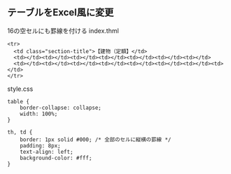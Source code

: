 ## テーブルをExcel風に変更

16の空セルにも罫線を付ける
index.thml
```
<tr>
  <td class="section-title">【建物（定額】</td>
  <td></td><td></td><td></td><td></td><td></td><td></td><td></td>
  <td></td><td></td><td></td><td></td><td></td><td></td><td></td><td></td>
</tr>

```

style.css
```
table {
    border-collapse: collapse;
    width: 100%;
}

th, td {
    border: 1px solid #000; /* 全部のセルに縦横の罫線 */
    padding: 8px;
    text-align: left;
    background-color: #fff;
}
```

